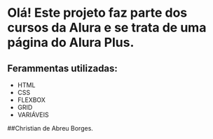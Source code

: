 # Olá! Este projeto faz parte dos cursos da Alura e se trata de uma página do Alura Plus.

## Ferammentas utilizadas:

* HTML
* CSS
* FLEXBOX
* GRID
* VARIÁVEIS

##Christian de Abreu Borges.
